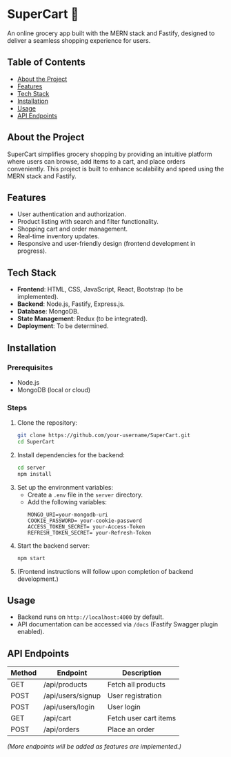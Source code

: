 # SuperCart 🛒  
An online grocery app built with the MERN stack and Fastify, designed to deliver a seamless shopping experience for users.

## Table of Contents  
- [About the Project](#about-the-project)  
- [Features](#features)  
- [Tech Stack](#tech-stack)  
- [Installation](#installation)  
- [Usage](#usage)  
- [API Endpoints](#api-endpoints)    
 
  

## About the Project  
SuperCart simplifies grocery shopping by providing an intuitive platform where users can browse, add items to a cart, and place orders conveniently. This project is built to enhance scalability and speed using the MERN stack and Fastify.

## Features  
- User authentication and authorization.  
- Product listing with search and filter functionality.  
- Shopping cart and order management.  
- Real-time inventory updates.  
- Responsive and user-friendly design (frontend development in progress).  

## Tech Stack  
- **Frontend**: HTML, CSS, JavaScript, React, Bootstrap (to be implemented).  
- **Backend**: Node.js, Fastify, Express.js.  
- **Database**: MongoDB.  
- **State Management**: Redux (to be integrated).  
- **Deployment**: To be determined.  

## Installation  

### Prerequisites  
- Node.js   
- MongoDB (local or cloud)  

### Steps  
1. Clone the repository:  
   ```bash  
   git clone https://github.com/your-username/SuperCart.git  
   cd SuperCart  
   ```  
2. Install dependencies for the backend:  
   ```bash  
   cd server  
   npm install  
   ```  
3. Set up the environment variables:  
   - Create a `.env` file in the `server` directory.  
   - Add the following variables:  
     ```env  
     MONGO_URI=your-mongodb-uri  
     COOKIE_PASSWORD= your-cookie-password
     ACCESS_TOKEN_SECRET= your-Access-Token
     REFRESH_TOKEN_SECRET= your-Refresh-Token
     ```  
4. Start the backend server:  
   ```bash  
   npm start  
   ```  
5. (Frontend instructions will follow upon completion of backend development.)  

## Usage  
- Backend runs on `http://localhost:4000` by default.  
- API documentation can be accessed via `/docs` (Fastify Swagger plugin enabled).

## API Endpoints  
| Method | Endpoint          | Description                |  
|--------|-------------------|----------------------------|  
| GET    | /api/products     | Fetch all products         |  
| POST   | /api/users/signup | User registration          |  
| POST   | /api/users/login  | User login                 |  
| GET    | /api/cart         | Fetch user cart items      |  
| POST   | /api/orders       | Place an order             |  

_(More endpoints will be added as features are implemented.)_   

 

